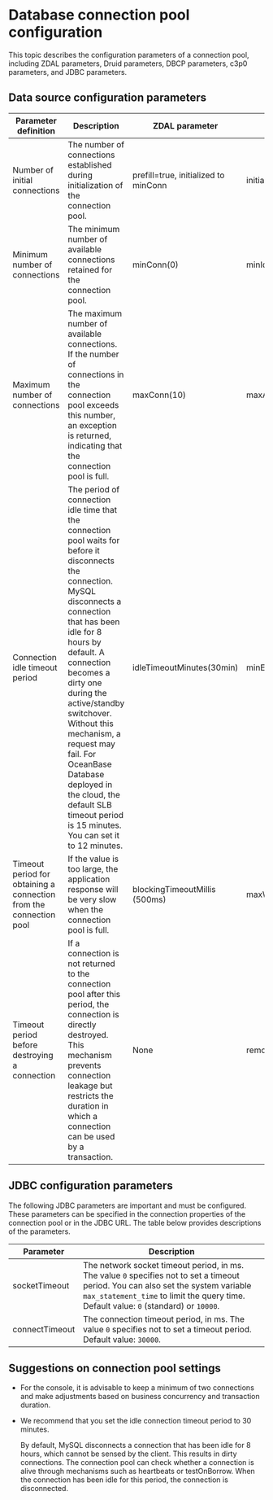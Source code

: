 # Database connection pool configuration

This topic describes the configuration parameters of a connection pool, including ZDAL parameters, Druid parameters, DBCP parameters, c3p0 parameters, and JDBC parameters.

## Data source configuration parameters

| Parameter definition | Description | ZDAL parameter | Druid parameter | DBCP parameter | c3p0 parameter |
|--------------|-------------------------------|--------------------------|-------------------------------|----------------------------|-----------------------|
| Number of initial connections | The number of connections established during initialization of the connection pool.  | prefill=true, initialized to minConn | initialSize(0) | initialSize(0) | initialPoolSize(3) |
| Minimum number of connections | The minimum number of available connections retained for the connection pool.  | minConn(0) | minIdle(0) | minIdle(0) | minPoolSize(3) |
| Maximum number of connections | The maximum number of available connections. If the number of connections in the connection pool exceeds this number, an exception is returned, indicating that the connection pool is full.  | maxConn(10) | maxActive(8) | maxActive(8) | maxActive(8) |
| Connection idle timeout period | The period of connection idle time that the connection pool waits for before it disconnects the connection. MySQL disconnects a connection that has been idle for 8 hours by default. A connection becomes a dirty one during the active/standby switchover. Without this mechanism, a request may fail. For OceanBase Database deployed in the cloud, the default SLB timeout period is 15 minutes. You can set it to 12 minutes.  | idleTimeoutMinutes(30min) | minEvictableIdleTimeMillis(30min) | This parameter takes effect only when `timeBetweenEvictionRunsMillis(-1) > 0` is set. This parameter specifies the asynchronous check cycle. | maxIdleTime (0 indicates no timeout.) |
| Timeout period for obtaining a connection from the connection pool | If the value is too large, the application response will be very slow when the connection pool is full.  | blockingTimeoutMillis (500ms) | maxWait (-1 indicates no timeout.) | maxWaitMillis (-1 indicates no timeout.) | checkoutTimeout (0 indicates no timeout.) |
| Timeout period before destroying a connection | If a connection is not returned to the connection pool after this period, the connection is directly destroyed. This mechanism prevents connection leakage but restricts the duration in which a connection can be used by a transaction.  | None | removeAbandonedTimeoutMillis(300s) | removeAbandonedTimeout(300s) | None |

## JDBC configuration parameters

The following JDBC parameters are important and must be configured. These parameters can be specified in the connection properties of the connection pool or in the JDBC URL. The table below provides descriptions of the parameters.

| Parameter | Description |
|----------------|-----------------------------------------------------|
| socketTimeout | The network socket timeout period, in ms. The value `0` specifies not to set a timeout period. You can also set the system variable `max_statement_time` to limit the query time.  Default value: `0` (standard) or `10000`.  |
| connectTimeout | The connection timeout period, in ms. The value `0` specifies not to set a timeout period. Default value: `30000`.  |

## Suggestions on connection pool settings

* For the console, it is advisable to keep a minimum of two connections and make adjustments based on business concurrency and transaction duration.

* We recommend that you set the idle connection timeout period to 30 minutes.

   By default, MySQL disconnects a connection that has been idle for 8 hours, which cannot be sensed by the client. This results in dirty connections. The connection pool can check whether a connection is alive through mechanisms such as heartbeats or testOnBorrow. When the connection has been idle for this period, the connection is disconnected.